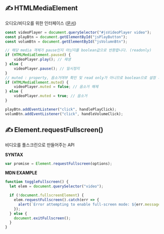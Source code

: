 ## ✍ HTMLMediaElement
오디오/비디오를 위한 인터페이스 ([문서](https://developer.mozilla.org/ko/docs/Web/API/HTMLMediaElement))

```javascript
const videoPlayer = document.querySelector("#jsVideoPlayer video");
const playBtn = document.getElementById("jsPlayButton");
const volumBtn = document.getElementById("jsVolumnBtn");

// 해당 media 객체가 pause인지 아닌지를 boolean값으로 반환합니다. (readonly)
if (HTMLMediaElement.paused) {
    videoPlayer.play(); // 재생
} else {
    videoPlayer.pause(); // 일시정지
}
// muted : property, 음소거여부 확인 및 read only가 아니므로 boolean으로 설정 가능
if (HTMLMediaElement.muted) {
    videoPlayer.muted = false; // 음소거 해제
} else {
    videoPlayer.muted = true; // 음소거
}

playBtn.addEventListener("click", handlePlayClick);
volumBtn.addEventListener("click", handleVolumeClick);
```

## ✍ Element.requestFullscreen()
비디오를 풀스크린으로 만들어주는 API


**SYNTAX**
```javascript
var promise = Element.requestFullscreen(options);
```

**MDN EXAMPLE**
```javascript
function toggleFullscreen() {
  let elem = document.querySelector("video");

  if (!document.fullscreenElement) {
    elem.requestFullscreen().catch(err => {
      alert(`Error attempting to enable full-screen mode: ${err.message} (${err.name})`);
    });
  } else {
    document.exitFullscreen();
  }
}
```